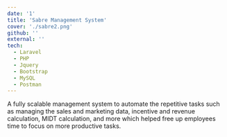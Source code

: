 ```yaml
---
date: '1'
title: 'Sabre Management System'
cover: './sabre2.png'
github: ''
external: ''
tech:
  - Laravel
  - PHP
  - Jquery
  - Bootstrap
  - MySQL
  - Postman
---
```

A fully scalable management system to automate the repetitive tasks such as managing the sales and marketing data, incentive and revenue calculation, MIDT calculation, and more which helped free up employees time to focus on more productive tasks.
